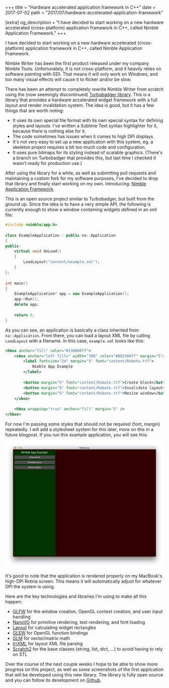 +++
title = "Hardware accelerated application framework in C++"
date = 2017-07-02
path = "2017/07/hardware-accelerated-application-framework"

[extra]
og_description = "I have decided to start working on a new hardware accelerated (cross-platform) application framework in C++, called Nimble Application Framework."
+++

I have decided to start working on a new hardware accelerated (cross-platform) application framework in C++, called Nimble Application Framework.

<!-- more -->

Nimble Writer has been the first product released under my company Nimble Tools. Unfortunately, it is not cross-platform, and it heavily relies on software painting with GDI. That means it will only work on Windows, and too many visual effects will cause it to flicker and/or be slow.

There has been an attempt to completely rewrite Nimble Writer from scratch using the (now seemingly discontinued) [Turbobadger library](https://github.com/fruxo/turbobadger). This is a library that provides a hardware accelerated widget framework with a full layout and render invalidation system. The idea is good, but it has a few things that are worth noting:

* It uses its own special file format with its own special syntax for defining styles and layouts. I've written a Sublime Text syntax highlighter for it, because there is nothing else for it.
* The code sometimes has issues when it comes to high DPI displays.
* It's not very easy to set up a new application with this system, eg. a skeleton project requires a bit too much code and configuration.
* It uses pure bitmaps for its styling instead of scalable graphics. (There's a branch on Turbobadger that provides this, but last time I checked it wasn't ready for production use.)

After using the library for a while, as well as submitting pull requests and maintaining a custom fork for my software purposes, I've decided to drop that library and finally start working on my own. Introducing: [Nimble Application Framework](https://github.com/nimbletools/nimble-app/).

This is an open source project similar to Turbobadger, but built from the ground up. Since the idea is to have a very simple API, the following is currently enough to show a window containing widgets defined in an xml file:

```cpp
#include <nimble/app.h>

class ExampleApplication : public na::Application
{
public:
	virtual void OnLoad()
	{
		LoadLayout("content/example.xml");
	}
};

int main()
{
	ExampleApplication* app = new ExampleApplication();
	app->Run();
	delete app;

	return 0;
}
```

As you can see, an application is basically a class inherited from `na::Application`. From there, you can load a layout XML file by calling `LoadLayout` with a filename. In this case, `example.xml` looks like this:

```xml
<hbox anchor="fill" color="#330000ff">
	<vbox anchor="left fillv" width="300" color="#003300ff" margin="5">
		<label fontsize="24" margin="5" font="content/Roboto.ttf">
			Nimble App Example
		</label>

		<button margin="5" font="content/Roboto.ttf">Create block</button>
		<button margin="5" font="content/Roboto.ttf">Invalidate layout</button>
		<button margin="5" font="content/Roboto.ttf">Resize window</button>
	</vbox>

	<hbox wrapping="true" anchor="fill" margin="5" />
</hbox>
```

For now I'm passing some styles that should not be required (font, margin) repeatedly. I will add a stylesheet system for this later, more on this in a future blogpost. If you run this example application, you will see this:

![](/2017/07/nimble-app-framework.png)

It's good to note that the application is rendered properly on my MacBook's high-DPI Retina screen. This means it will automatically adjust for whatever DPI the system is using.

Here are the key technologies and libraries I'm using to make all this happen:

* [GLFW](https://github.com/glfw/glfw) for the window creation, OpenGL context creation, and user input handling
* [NanoVG](https://github.com/memononen/nanovg) for primitive rendering, text rendering, and font loading
* [Layout](https://github.com/randrew/layout) for calculating widget rectangles
* [GLEW](https://github.com/nigels-com/glew) for OpenGL function bindings
* [GLM](https://github.com/g-truc/glm) for vector/matrix math
* [IrrXML](http://www.ambiera.com/irrxml/) for layout XML file parsing
* [Scratch2](https://github.com/codecat/scratch2) for the base classes (string, list, dict, …) to avoid having to rely on STL

Over the course of the next couple weeks I hope to be able to show more progress on this project, as well as some screenshots of the first application that will be developed using this new library. The library is fully open source and you can follow its development on [Github](https://github.com/nimbletools/nimble-app/).
